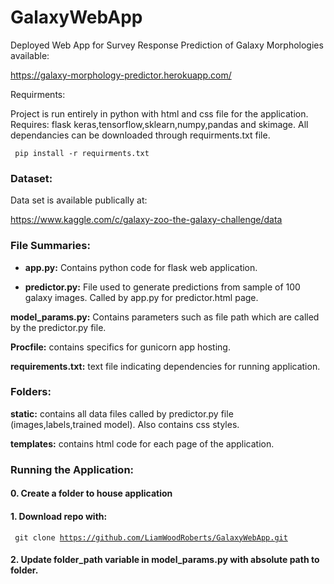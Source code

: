 
# GalaxyWebApp
Deployed Web App for Survey Response Prediction of Galaxy Morphologies available:

https://galaxy-morphology-predictor.herokuapp.com/

Requirments:

Project is run entirely in python with html and css file for the application. Requires: flask keras,tensorflow,sklearn,numpy,pandas and skimage. All dependancies can be downloaded through requirments.txt file.

<code> pip install -r requirments.txt </code>

### Dataset:

Data set is available publically at:

https://www.kaggle.com/c/galaxy-zoo-the-galaxy-challenge/data

### File Summaries:

- **app.py:** Contains python code for flask web application.

- **predictor.py:** File used to generate predictions from sample of 100 galaxy images. Called by app.py for predictor.html page.

**model_params.py:** Contains parameters such as file path which are called by the predictor.py file.

**Procfile:** contains specifics for gunicorn app hosting.

**requirements.txt:** text file indicating dependencies for running application.

### Folders:

**static:** contains all data files called by predictor.py file (images,labels,trained model). Also contains css styles.

**templates:** contains html code for each page of the application.

### Running the Application:

####    0. Create a folder to house application

####    1. Download repo with:

<code> git clone https://github.com/LiamWoodRoberts/GalaxyWebApp.git </code>

####    2. Update folder_path variable in model_params.py with absolute path to folder.

